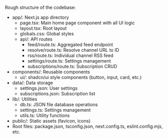 Rough structure of the codebase:

- app/: Next.js app directory
  - page.tsx: Main home page component with all UI logic
  - layout.tsx: Root layout
  - globals.css: Global styles
  - api/: API routes
    - feed/route.ts: Aggregated feed endpoint
    - resolve/route.ts: Resolve channel URL to ID
    - rss/route.ts: Individual channel RSS feed
    - settings/route.ts: Settings management
    - subscriptions/route.ts: Subscription CRUD
- components/: Reusable components
  - ui/: shadcn/ui style components (button, input, card, etc.)
- data/: Data storage
  - settings.json: User settings
  - subscriptions.json: Subscription list
- lib/: Utilities
  - db.ts: JSON file database operations
  - settings.ts: Settings management
  - utils.ts: Utility functions
- public/: Static assets (favicon, icons)
- Root files: package.json, tsconfig.json, next.config.ts, eslint.config.mjs, etc.
